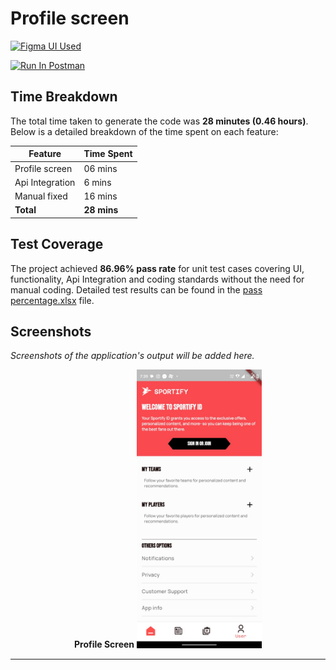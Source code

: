 # Profile screen

 [<img src="https://upload.wikimedia.org/wikipedia/commons/3/33/Figma-logo.svg" alt="Figma UI Used" style="width: 128px; height: 32px;">](https://www.figma.com/design/yjNhvE2oSHHGbhRfWZcKhn/new-design-file?node-id=1457-1167&t=HnQlFFu1s7bHol6c-1)

[<img src="https://run.pstmn.io/button.svg" alt="Run In Postman" style="width: 128px; height: 32px;">](https://hutouch.postman.co/workspace/HuTouch-Workspace~65e850b2-62c1-4e6c-be2b-48c86a961998/collection/24761434-494d3096-8f0b-4c12-8435-0d976889a666?action=share&creator=24761434&active-environment=34509260-11046ce2-0666-4359-ba67-5298240924a1)


## Time Breakdown

The total time taken to generate the code was **28 minutes (0.46 hours)**. Below is a detailed breakdown of the time spent on each feature:

| **Feature**            | **Time Spent** |
|------------------------|----------------|
| Profile screen         | 06 mins        |
| Api Integration        | 6 mins        |
| Manual fixed           | 16 mins        |
| **Total**              | **28 mins**   |

## Test Coverage

The project achieved **86.96% pass rate** for unit test cases covering UI, functionality, Api Integration and coding standards without the need for manual coding. Detailed test results can be found in the [pass percentage.xlsx](https://docs.google.com/spreadsheets/d/1SLK8m4braILA0YncXFQb5f3jIQHjWhjC/edit?usp=sharing&ouid=116493966492613948949&rtpof=true&sd=true) file.

## Screenshots

*Screenshots of the application's output will be added here.*

<div style="display: flex; justify-content: space-around; gap: 20px;">
    <div>
        <b>Profile Screen</b>
        <img src="assets/screenshot.jpg" alt="Profile Screen" width="200"/>
    </div>
</div>


---
